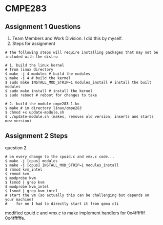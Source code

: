# CMPE283

## Assignment 1 Questions
1. Team Members and Work Division: I did this by myself.
2. Steps for assignment
```
# the following steps will require installing packages that may not be included with the distro

# 1. build the linux kernel
# from linux directory
$ make -j 4 modules # build the modules
$ make -j 4 # build the kernel
$ sudo make INSTALL_MOD_STRIP=1 modules_install # install the built modules
$ sudo make install # install the kernel
$ sudo reboot # reboot for changes to take

# 2. build the module cmpe283-1.ko
$ make # in directory linux/cmpe283
$ chmod +x update-module.sh
$ ./update-module.sh (makes, removes old version, inserts and starts new version)

```

## Assignment 2 Steps
question 2
```
# on every change to the cpuid.c and vmx.c code... 
$ make -j [cpus] modules
$ make -j [cpus] INSTALL_MOD_STRIP=1 modules_install
$ rmmod kvm_intel
$ rmmod kvm
$ modprobe kvm
$ lsmod | grep kvm
$ modprobe kvm_intel
$ lsmod | grep kvm_intel
# start the vm (so actually this can be challenging but depends on your machine)
#    for me I had to directly start it from qemu cli
```
modified cpuid.c and vmx.c to make implement handlers for 0x4fffffff 0x4ffffffe.

